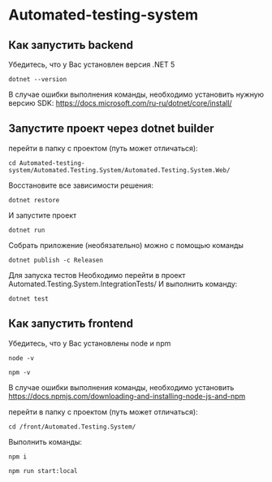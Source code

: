 # Automated-testing-system
## Как запустить backend
Убедитесь, что у Вас установлен версия .NET 5

<pre class="code highlight js-syntax-highlight plaintext white" lang="plaintext"><code><span id="LC1" class="line" lang="plaintext">dotnet --version</span></code></pre>

В случае ошибки выполнения команды, необходимо установить нужную версию SDK: https://docs.microsoft.com/ru-ru/dotnet/core/install/ 
## Запустите проект через dotnet builder

перейти в папку с проектом (путь может отличаться):

<pre class="code highlight js-syntax-highlight plaintext white" lang="plaintext"><code><span id="LC1" class="line" lang="plaintext">cd Automated-testing-system/Automated.Testing.System/Automated.Testing.System.Web/</span></code></pre>

Восстановите все зависимости решения:

<pre class="code highlight js-syntax-highlight plaintext white" lang="plaintext"><code><span id="LC1" class="line" lang="plaintext">dotnet restore</span></code></pre>

И запустите проект

<pre class="code highlight js-syntax-highlight plaintext white" lang="plaintext"><code><span id="LC1" class="line" lang="plaintext">dotnet run</span></code></pre>


Собрать приложение (необязательно) можно с помощью команды

<pre class="code highlight js-syntax-highlight plaintext white" lang="plaintext"><code><span id="LC1" class="line" lang="plaintext">dotnet publish -c Releasen</span></code></pre>

Для запуска тестов
Необходимо перейти в проект Automated.Testing.System.IntegrationTests/
И выполнить команду:
<pre class="code highlight js-syntax-highlight plaintext white" lang="plaintext"><code><span id="LC1" class="line" lang="plaintext">dotnet test</span></code></pre>
## Как запустить frontend
Убедитесь, что у Вас установлены node и npm
<pre class="code highlight js-syntax-highlight plaintext white" lang="plaintext"><code><span id="LC1" class="line" lang="plaintext">node -v</span></code></pre>
<pre class="code highlight js-syntax-highlight plaintext white" lang="plaintext"><code><span id="LC1" class="line" lang="plaintext">npm -v</span></code></pre>
В случае ошибки выполнения команды, необходимо установить https://docs.npmjs.com/downloading-and-installing-node-js-and-npm

перейти в папку с проектом (путь может отличаться):

<pre class="code highlight js-syntax-highlight plaintext white" lang="plaintext"><code><span id="LC1" class="line" lang="plaintext">cd /front/Automated.Testing.System/</span></code></pre>
Выполнить команды:
<pre class="code highlight js-syntax-highlight plaintext white" lang="plaintext"><code><span id="LC1" class="line" lang="plaintext">npm i</span></code></pre>
<pre class="code highlight js-syntax-highlight plaintext white" lang="plaintext"><code><span id="LC1" class="line" lang="plaintext">npm run start:local</span></code></pre>
